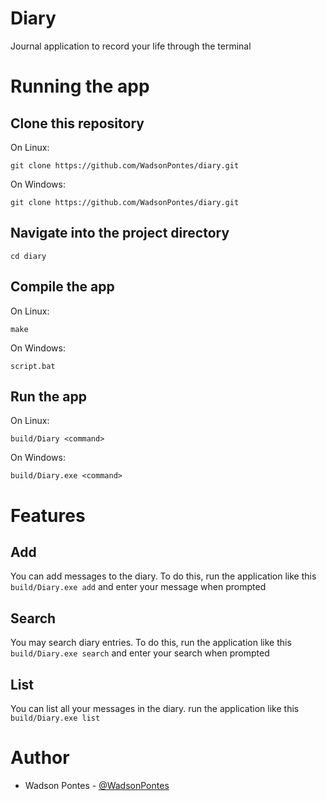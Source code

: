 # Diary

Journal application to record your life through the terminal

# Running the app

## Clone this repository

On Linux:
```
git clone https://github.com/WadsonPontes/diary.git
```
On Windows:
```
git clone https://github.com/WadsonPontes/diary.git
```

## Navigate into the project directory

```
cd diary
```

## Compile the app

On Linux:
```
make
```
On Windows:
```
script.bat
```

## Run the app

On Linux:
```
build/Diary <command>
```
On Windows:
```
build/Diary.exe <command>
```

# Features

## Add

You can add messages to the diary. To do this, run the application like this `build/Diary.exe add` and enter your message when prompted

## Search

You may search diary entries. To do this, run the application like this `build/Diary.exe search` and enter your search when prompted

## List

You can list all your messages in the diary. run the application like this `build/Diary.exe list`

# Author

- Wadson Pontes - [@WadsonPontes](https://github.com/WadsonPontes)
